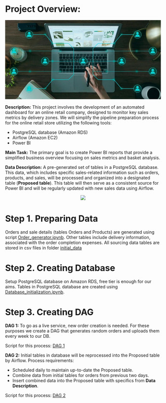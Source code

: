 # Project Overview:
<p align="center">
  <img src="https://github.com/AntonMiniazev/Fine_Delivery/blob/main/other/data-pipeline-architecture-purpose.jpg" />
</p>

**Description:** This project involves the development of an automated dashboard for an online retail company, designed to monitor key sales metrics by delivery zones. 
We will simplify the pipeline preparation process for the online retail store utilizing the following tools:
- PostgreSQL database (Amazon RDS)
- Airflow (Amazon EC2)
- Power BI

**Main Task:** The primary goal is to create Power BI reports that provide a simplified business overview focusing on sales metrics and basket analysis.

**Data Description:** A pre-generated set of tables in a PostgreSQL database. This data, which includes specific sales-related information such as orders, products, and sales, will be processed and organized into a designated table (**Proposed table**). This table will then serve as a consistent source for Power BI and will be regularly updated with new sales data using Airflow.

<p align="center">
  <img src="https://lucid.app/publicSegments/view/3564fc0c-9ef3-44a1-ba8b-819ac82206d3/image.png" />
</p>

# Step 1. Preparing Data

Orders and sale details (tables Orders and Products) are generated using script [Order_generator.ipynb](https://github.com/AntonMiniazev/Fine_Delivery/blob/main/project_notebooks/Order_generator.ipynb).
Other tables include delivery information, associated with the order completion expenses.
All sourcing data tables are stored in csv files in folder [initial_data](https://github.com/AntonMiniazev/Fine_Delivery/tree/main/project_notebooks)

# Step 2. Creating Database

Setup PostgreSQL database on Amazon RDS, free tier is enough for our aims. 
Tables in PostgreSQL database are created using [Database_initialization.ipynb](https://github.com/AntonMiniazev/Fine_Delivery/blob/main/project_notebooks/Database_initialization.ipynb).

# Step 3. Creating DAG

**DAG 1:** To go as a live service, new order creation is needed. For these purposes we create a DAG that generates random orders and uploads them every week to our DB.

Script for this process: [DAG 1](https://github.com/AntonMiniazev/Fine_Delivery/blob/main/DAGs/dag_zone_economy.py)

**DAG 2:** Initial tables in database will be reprocessed into the Proposed table by Airflow. 
Process requirements:
- Scheduled daily to maintain up-to-date the Proposed table.
- Combine data from initial tables for orders from previous two days.
- Insert combined data into the Proposed table with specifics from **Data Description**.

Script for this process: [DAG 2](https://github.com/AntonMiniazev/Fine_Delivery/blob/main/DAGs/dag_zone_economy-master.py)
